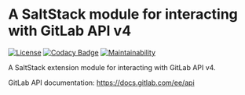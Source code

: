 # A SaltStack module for interacting with GitLab API v4

[![License](https://img.shields.io/badge/License-Apache--2.0-blue.svg)](https://spdx.org/licenses/Apache-2.0.html)
[![Codacy Badge](https://app.codacy.com/project/badge/Grade/1e5033bc92474eea86dd5a8889f2af8d)](https://www.codacy.com/manual/madrisan/saltstack-gitlab-apiv4?utm_source=github.com&amp;utm_medium=referral&amp;utm_content=madrisan/saltstack-gitlab-apiv4&amp;utm_campaign=Badge_Grade)
[![Maintainability](https://api.codeclimate.com/v1/badges/55c3b99a3c91820304be/maintainability)](https://codeclimate.com/github/madrisan/saltstack-gitlab-apiv4/maintainability)

A SaltStack extension module for interacting with GitLab API v4.

GitLab API documentation: https://docs.gitlab.com/ee/api
